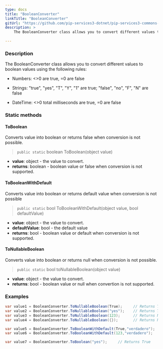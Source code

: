 ```yaml
---
type: docs
title: "BooleanConverter"
linkTitle: "BooleanConverter"
gitUrl: "https://github.com/pip-services3-dotnet/pip-services3-commons-dotnet"
description: > 
    The BooleanConverter class allows you to convert different values to boolean values using extended conversion rules.
    
---
```


### Description    

The BooleanConverter class allows you to convert different values to boolean values using the following rules:

- Numbers: <>0 are true, =0 are false
    
- Strings: "true", "yes", "T", "Y", "1" are true; "false", "no", "F", "N" are false

- DateTime: <>0 total milliseconds are true, =0 are false


### Static methods

#### ToBoolean
Converts value into boolean or returns false when conversion is not possible.

> `public static` boolean ToBoolean(object value)

- **value**: object - the value to convert.
- **returns**: boolean - boolean value or false when conversion is not supported.

#### ToBooleanWithDefault
Converts value into boolean or returns default value when conversion is not possible

> `public static` bool ToBooleanWithDefault(object value, bool defaultValue)

- **value**: object - the value to convert.
- **defaultValue**: bool - the default value
- **returns**: bool - boolean value or default when conversion is not supported.


#### ToNullableBoolean
Converts value into boolean or returns null when conversion is not possible.

> `public static` bool toNullableBoolean(object value)

- **value**: object - the value to convert.
- **returns**: bool - boolean value or null when convertion is not supported.

### Examples

```cs
var value1 = BooleanConverter.ToNullableBoolean(True);     // Returns True
var value2 = BooleanConverter.ToNullableBoolean("yes");    // Returns True
var value3 = BooleanConverter.ToNullableBoolean(123);      // Returns None
var value4 = BooleanConverter.ToNullableBoolean({});       // Returns None

var value5 = BooleanConverter.ToBooleanWithDefault(True,"verdadero");     // Returns True
var value6 = BooleanConverter.ToBooleanWithDefault(123,"verdadero");      // Returns verdadero

var value7 = BooleanConverter.ToBoolean("yes");     // Returns True

```
